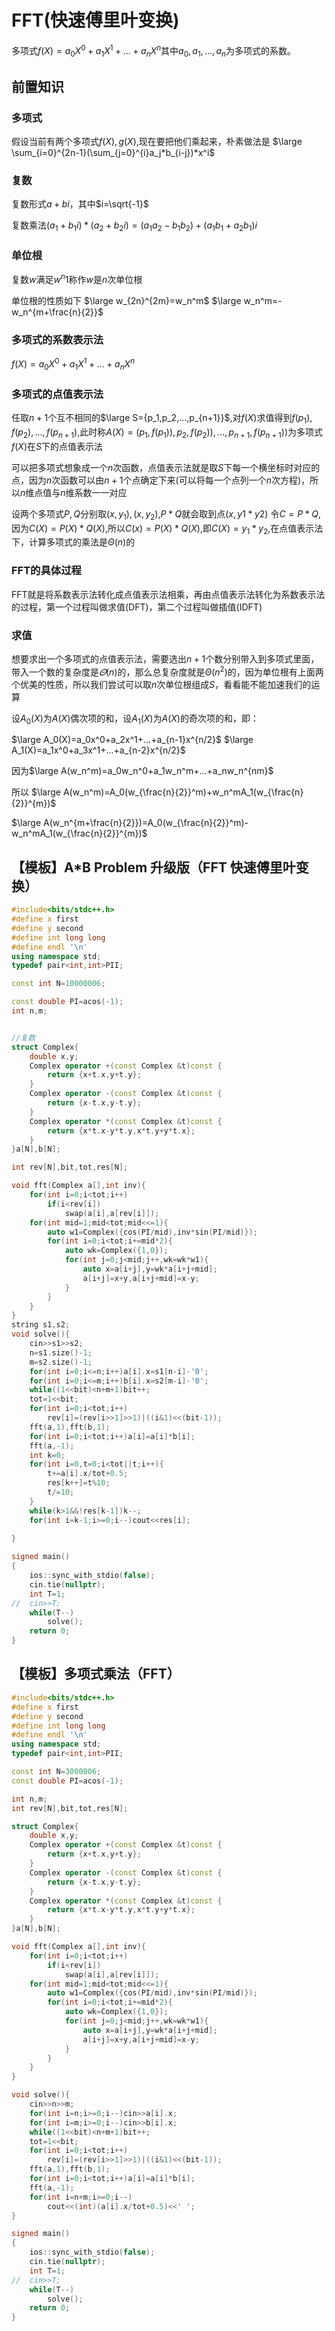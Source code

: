 # FFT(快速傅里叶变换)
多项式$f(X)=a_0X^0+a_1X^1+...+a_nX^n$其中$a_0,a_1,...,a_n$为多项式的系数。

## 前置知识

### 多项式

假设当前有两个多项式$f(X),g(X)$,现在要把他们乘起来，朴素做法是
$\large \sum_{i=0}^{2n-1}(\sum_{j=0}^{i}a_j*b_{i-j})*x^i$
	
### 复数

复数形式$a+bi$，其中$i=\sqrt{-1}$

复数乘法$(a_1+b_1i)*(a_2+b_2i)=(a_1a_2-b_1b_2)+(a_1b_1+a_2b_1)i$

### 单位根

复数$w$满足$w^n1$称作$w$是$n$次单位根

单位根的性质如下
$\large w_{2n}^{2m}=w_n^m$
$\large w_n^m=-w_n^{m+\frac{n}{2}}$

### 多项式的系数表示法

$f(X)=a_0X^0+a_1X^1+...+a_nX^n$

### 多项式的点值表示法

任取$n+1$个互不相同的$\large S={p_1,p_2,...,p_{n+1}}$,对$f(X)$求值得到$f(p_1),f(p_2),...,f(p_{n+1})$,此时称$A(X)={(p_1,f(p_1)),p_2,f(p_2)),...,p_{n+1},f(p_{n+1}))}$为多项式$f(X)$在$S$下的点值表示法

可以把多项式想象成一个$n$次函数，点值表示法就是取$S$下每一个横坐标时对应的点，因为$n$次函数可以由$n + 1$个点确定下来(可以将每一个点列一个$n$次方程)，所以$n$维点值与$n$维系数一一对应

设两个多项式$P,Q$分别取$(x,y_1),(x,y_2)$,$P*Q$就会取到点$(x,y1*y2)$
令$C=P*Q$,因为$C(X)=P(X)*Q(X)$,所以$C(x)=P(X)*Q(X)$,即$C(X)=y_1*y_2$,在点值表示法下，计算多项式的乘法是$\Theta(n)$的

### FFT的具体过程

FFT就是将系数表示法转化成点值表示法相乘，再由点值表示法转化为系数表示法的过程，第一个过程叫做求值(DFT)，第二个过程叫做插值(IDFT)

### 求值

想要求出一个多项式的点值表示法，需要选出$n+1$个数分别带入到多项式里面，带入一个数的复杂度是$\varTheta(n)$的，那么总复杂度就是$\Theta(n^2)$的，因为单位根有上面两个优美的性质，所以我们尝试可以取$n$次单位根组成$S$，看看能不能加速我们的运算

设$A_0(X)$为$A(X)$偶次项的和，设$A_1(X)$为$A(X)$的奇次项的和，即：

$\large A_0(X)=a_0x^0+a_2x^1+...+a_{n-1}x^{n/2}$
$\large A_1(X)=a_1x^0+a_3x^1+...+a_{n-2}x^{n/2}$

因为$\large A(w_n^m)=a_0w_n^0+a_1w_n^m+...+a_nw_n^{nm}$

所以
$\large A(w_n^m)=A_0(w_{\frac{n}{2}}^m)+w_n^mA_1(w_{\frac{n}{2}}^{m})$

$\large A(w_n^{m+\frac{n}{2}})=A_0(w_{\frac{n}{2}}^m)-w_n^mA_1(w_{\frac{n}{2}}^{m})$

## 【模板】A*B Problem 升级版（FFT 快速傅里叶变换）

```c++
#include<bits/stdc++.h>
#define x first
#define y second
#define int long long 
#define endl '\n'
using namespace std;
typedef pair<int,int>PII;

const int N=10000006;

const double PI=acos(-1);
int n,m;


//复数
struct Complex{
	double x,y;
	Complex operator +(const Complex &t)const {
		return {x+t.x,y+t.y};
	}
	Complex operator -(const Complex &t)const {
		return {x-t.x,y-t.y};
	}
	Complex operator *(const Complex &t)const {
		return {x*t.x-y*t.y,x*t.y+y*t.x};
	}
}a[N],b[N];

int rev[N],bit,tot,res[N];

void fft(Complex a[],int inv){
	for(int i=0;i<tot;i++)
		if(i<rev[i])
			swap(a[i],a[rev[i]]);
	for(int mid=1;mid<tot;mid<<=1){
		auto w1=Complex({cos(PI/mid),inv*sin(PI/mid)});
		for(int i=0;i<tot;i+=mid*2){
			auto wk=Complex({1,0});
			for(int j=0;j<mid;j++,wk=wk*w1){
				auto x=a[i+j],y=wk*a[i+j+mid];
				a[i+j]=x+y,a[i+j+mid]=x-y;
			}
		}
	}
}
string s1,s2;
void solve(){
	cin>>s1>>s2;
	n=s1.size()-1;
	m=s2.size()-1;
	for(int i=0;i<=n;i++)a[i].x=s1[n-i]-'0';
	for(int i=0;i<=m;i++)b[i].x=s2[m-i]-'0';
	while((1<<bit)<n+m+1)bit++;
	tot=1<<bit;
	for(int i=0;i<tot;i++)
		rev[i]=(rev[i>>1]>>1)|((i&1)<<(bit-1));
	fft(a,1),fft(b,1);
	for(int i=0;i<tot;i++)a[i]=a[i]*b[i];
	fft(a,-1);
    int k=0;
    for(int i=0,t=0;i<tot||t;i++){
        t+=a[i].x/tot+0.5;
        res[k++]=t%10;
        t/=10;
    }
    while(k>1&&!res[k-1])k--;
    for(int i=k-1;i>=0;i--)cout<<res[i];
	
}

signed main()
{
	ios::sync_with_stdio(false);
    cin.tie(nullptr);
	int T=1;
//	cin>>T;
	while(T--)
		solve();
	return 0;
}
```




## 【模板】多项式乘法（FFT）


```c++
#include<bits/stdc++.h>
#define x first
#define y second
#define int long long 
#define endl '\n'
using namespace std;
typedef pair<int,int>PII;

const int N=3000006;
const double PI=acos(-1);

int n,m;
int rev[N],bit,tot,res[N];

struct Complex{
	double x,y;
	Complex operator +(const Complex &t)const {
		return {x+t.x,y+t.y};
	}
	Complex operator -(const Complex &t)const {
		return {x-t.x,y-t.y};
	}
	Complex operator *(const Complex &t)const {
		return {x*t.x-y*t.y,x*t.y+y*t.x};
	}
}a[N],b[N];

void fft(Complex a[],int inv){
	for(int i=0;i<tot;i++)
		if(i<rev[i])
			swap(a[i],a[rev[i]]);
	for(int mid=1;mid<tot;mid<<=1){
		auto w1=Complex({cos(PI/mid),inv*sin(PI/mid)});
		for(int i=0;i<tot;i+=mid*2){
			auto wk=Complex({1,0});
			for(int j=0;j<mid;j++,wk=wk*w1){
				auto x=a[i+j],y=wk*a[i+j+mid];
				a[i+j]=x+y,a[i+j+mid]=x-y;
			}
		}
	}
}

void solve(){
	cin>>n>>m;
	for(int i=n;i>=0;i--)cin>>a[i].x;
	for(int i=m;i>=0;i--)cin>>b[i].x;
	while((1<<bit)<n+m+1)bit++;
	tot=1<<bit;
	for(int i=0;i<tot;i++)
		rev[i]=(rev[i>>1]>>1)|((i&1)<<(bit-1));
	fft(a,1),fft(b,1);
	for(int i=0;i<tot;i++)a[i]=a[i]*b[i];
	fft(a,-1);
	for(int i=n+m;i>=0;i--)
		cout<<(int)(a[i].x/tot+0.5)<<' ';
}

signed main()
{
	ios::sync_with_stdio(false);
    cin.tie(nullptr);
	int T=1;
//	cin>>T;
	while(T--)
		solve();
	return 0;
}

```